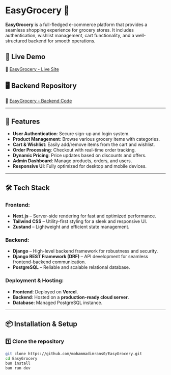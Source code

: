 # EasyGrocery 🛒

**EasyGrocery** is a full-fledged e-commerce platform that provides a seamless shopping experience for grocery stores. It includes authentication, wishlist management, cart functionality, and a well-structured backend for smooth operations.

## 🚀 Live Demo
🔗 [EasyGrocery - Live Site](https://easygrocery.vercel.app/)

## 🖥️ Backend Repository
🔗 [EasyGrocery - Backend Code](https://github.com/mohammadimrans0/EasyGrocery-Server)

---

## 📌 Features

- **User Authentication**: Secure sign-up and login system.
- **Product Management**: Browse various grocery items with categories.
- **Cart & Wishlist**: Easily add/remove items from the cart and wishlist.
- **Order Processing**: Checkout with real-time order tracking.
- **Dynamic Pricing**: Price updates based on discounts and offers.
- **Admin Dashboard**: Manage products, orders, and users.
- **Responsive UI**: Fully optimized for desktop and mobile devices.

---

## 🛠️ Tech Stack

### **Frontend**: 
- **Next.js** – Server-side rendering for fast and optimized performance.
- **Tailwind CSS** – Utility-first styling for a sleek and responsive UI.
- **Zustand** – Lightweight and efficient state management.

### **Backend**:
- **Django** – High-level backend framework for robustness and security.
- **Django REST Framework (DRF)** – API development for seamless frontend-backend communication.
- **PostgreSQL** – Reliable and scalable relational database.

### **Deployment & Hosting**:
- **Frontend**: Deployed on **Vercel**.
- **Backend**: Hosted on a **production-ready cloud server**.
- **Database**: Managed PostgreSQL instance.

---

## 📦 Installation & Setup

### **1️⃣ Clone the repository**
```bash
git clone https://github.com/mohammadimrans0/EasyGrocery.git
cd EasyGrocery
bun install
bun run dev
